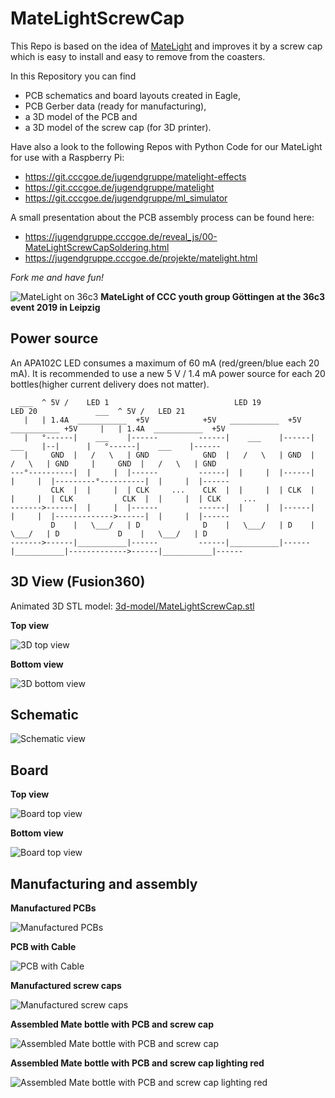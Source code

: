 # MateLightScrewCap
This Repo is based on the idea of [MateLight](http://matelight.rocks/) and improves it by a screw cap which is easy to install and easy to remove from the coasters.

In this Repository you can find
- PCB schematics and board layouts created in Eagle,
- PCB Gerber data (ready for manufacturing),
- a 3D model of the PCB and
- a 3D model of the screw cap (for 3D printer).

Have also a look to the following Repos with Python Code for our MateLight for use with a Raspberry Pi:
- https://git.cccgoe.de/jugendgruppe/matelight-effects
- https://git.cccgoe.de/jugendgruppe/matelight
- https://git.cccgoe.de/jugendgruppe/ml_simulator

A small presentation about the PCB assembly process can be found here:
- https://jugendgruppe.cccgoe.de/reveal_js/00-MateLightScrewCapSoldering.html
- https://jugendgruppe.cccgoe.de/projekte/matelight.html

*Fork me and have fun!*

![MateLight on 36c3](doku/MateLight36c3.jpg)
**MateLight of CCC youth group Göttingen at the 36c3 event 2019 in Leipzig**


## Power source

An APA102C LED consumes a maximum of 60 mA (red/green/blue each 20 mA). It is recommended to use a new 5 V / 1.4 mA power source for each 20 bottles(higher current delivery does not matter).

```
  ___  ^ 5V /    LED 1                            LED 19             LED 20             ___  ^ 5V /   LED 21
   |   | 1.4A  ___________  +5V            +5V   ___________  +5V    ___________ +5V     |   | 1.4A  ___________  +5V
   |   °------|    ___    |------         ------|    ___    |------|    ___    |--|      |   °------|    ___    |------
   |     GND  |   /   \   | GND            GND  |   /   \   | GND  |   /   \   | GND     |     GND  |   /   \   | GND
---°----------|  |     |  |------         ------|  |     |  |------|  |     |  |---------°----------|  |     |  |------
         CLK  |  |     |  | CLK     ...    CLK  |  |     |  | CLK  |  |     |  | CLK           CLK  |  |     |  | CLK     ...
------->------|  |     |  |------         ------|  |     |  |------|  |     |  |------------->------|  |     |  |------
         D    |   \___/   | D              D    |   \___/   | D    |   \___/   | D             D    |   \___/   | D
------->------|___________|------         ------|___________|------|___________|------------->------|___________|------
```

## 3D View (Fusion360)

Animated 3D STL model: [3d-model/MateLightScrewCap.stl](https://github.com/HansAchterbahn/MateLightScrewCap/blob/master/3d-model/MateLightScrewCap.stl)

__Top view__

![3D top view](doku/3D-Top.png)

__Bottom view__

![3D bottom view](doku/3D-Bottom.png)

## Schematic

![Schematic view](doku/Schematic.png)

## Board

__Top view__

![Board top view](doku/Board-Top.png)

__Bottom view__

![Board top view](doku/Board-Bottom.png)


## Manufacturing and assembly

__Manufactured PCBs__

![Manufactured PCBs](doku/ManufacturedPcbs.jpg)

__PCB with Cable__

![PCB with Cable](doku/PcbWithCable.jpg)

__Manufactured screw caps__

![Manufactured screw caps](doku/ManufacturedScrewCaps.jpg)

__Assembled Mate bottle with PCB and screw cap__

![Assembled Mate bottle with PCB and screw cap](doku/FullAssembledBottle.jpg)

__Assembled Mate bottle with PCB and screw cap lighting red__

![Assembled Mate bottle with PCB and screw cap lighting red](doku/FullAssembledBottle-LightingRed.jpg)
